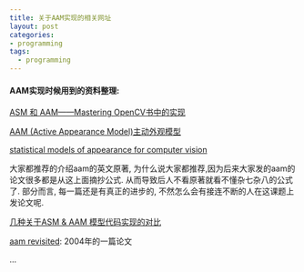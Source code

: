 ```yaml
---
title: 关于AAM实现的相关网址
layout: post
categories:
- programming
tags:
  - programming
---
```


#### AAM实现时候用到的资料整理:


[ASM 和 AAM——Mastering OpenCV书中的实现](http://www.csdn123.com/html/mycsdn20140110/8a/8af94565120889ca51e107af04f47974.html)

[ AAM (Active Appearance Model)主动外观模型 ](http://blog.csdn.net/timidsmile/article/details/6785744)

[statistical models of appearance for computer vision](http://personalpages.manchester.ac.uk/staff/timothy.f.cootes/Models/app_models.pdf)

大家都推荐的介绍aam的英文原著, 为什么说大家都推荐,因为后来大家发的aam的论文很多都是从这上面摘抄公式. 从而导致后人不看原著就看不懂杂七杂八的公式了. 部分而言, 每一篇还是有真正的进步的, 不然怎么会有接连不断的人在这课题上发论文呢. 

[几种关于ASM & AAM 模型代码实现的对比](http://blog.sina.com.cn/s/blog_616f2fa40101ce85.html)

[aam revisited](https://www.cs.cmu.edu/~efros/courses/AP06/Papers/matthews_ijcv_2004.pdf): 2004年的一篇论文

...
